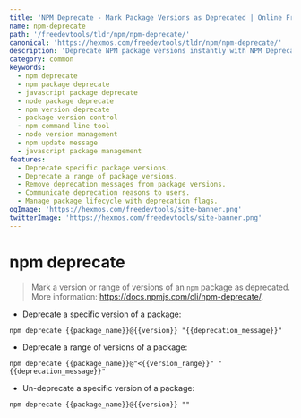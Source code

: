 ```yaml
---
title: 'NPM Deprecate - Mark Package Versions as Deprecated | Online Free DevTools by Hexmos'
name: npm-deprecate
path: '/freedevtools/tldr/npm/npm-deprecate/'
canonical: 'https://hexmos.com/freedevtools/tldr/npm/npm-deprecate/'
description: 'Deprecate NPM package versions instantly with NPM Deprecate. Manage version deprecation messages and prevent package usage. Free online tool, no registration required.'
category: common
keywords:
  - npm deprecate
  - npm package deprecate
  - javascript package deprecate
  - node package deprecate
  - npm version deprecate
  - package version control
  - npm command line tool
  - node version management
  - npm update message
  - javascript package management
features:
  - Deprecate specific package versions.
  - Deprecate a range of package versions.
  - Remove deprecation messages from package versions.
  - Communicate deprecation reasons to users.
  - Manage package lifecycle with deprecation flags.
ogImage: 'https://hexmos.com/freedevtools/site-banner.png'
twitterImage: 'https://hexmos.com/freedevtools/site-banner.png'
---
```


# npm deprecate

> Mark a version or range of versions of an `npm` package as deprecated.
> More information: <https://docs.npmjs.com/cli/npm-deprecate/>.

- Deprecate a specific version of a package:

`npm deprecate {{package_name}}@{{version}} "{{deprecation_message}}"`

- Deprecate a range of versions of a package:

`npm deprecate {{package_name}}@"<{{version_range}}" "{{deprecation_message}}"`

- Un-deprecate a specific version of a package:

`npm deprecate {{package_name}}@{{version}} ""`
